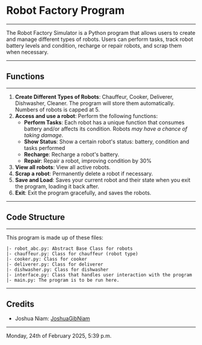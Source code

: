 # Robot Factory Program

---

The Robot Factory Simulator is a Python program that allows users to create and manage different types
of robots. Users can perform tasks, track robot battery levels and condition, recharge
or repair robots, and scrap them when necessary. 

---

## Functions
 
---

1. **Create Different Types of Robots**: Chauffeur, Cooker, Deliverer, Dishwasher, 
Cleaner. The program will store them automatically. Numbers of robots is capped at 5.
2. **Access and use a robot**: Perform the following functions:
   - **Perform Tasks**: Each robot has a unique function that consumes battery and/or 
   affects its condition. Robots *may have a chance of taking damage*.
   - **Show Status**: Show a certain robot's status: battery, condition and tasks performed
   - **Recharge**: Recharge a robot's battery.
   - **Repair**: Repair a robot, improving condition by 30%
3. **View all robots**: View all active robots.
4. **Scrap a robot**: Permanently delete a robot if necessary.
5. **Save and Load**: Saves your current robot and their state when you exit the program,
loading it back after.
6. **Exit**: Exit the program gracefully, and saves the robots.

---

## Code Structure

---

This program is made up of these files:
```
|- robot_abc.py: Abstract Base Class for robots
|- chauffeur.py: Class for chauffeur (robot type)
|- cooker.py: Class for cooker
|- deliverer.py: Class for deliverer 
|- dishwasher.py: Class for dishwasher
|- interface.py: Class that handles user interaction with the program
|- main.py: The program is to be run here.
```

---

## Credits
- Joshua Niam: [JoshuaGibNiam](https://github.com/JoshuaGibNiam)

---

Monday, 24th of February 2025, 5:39 p.m.